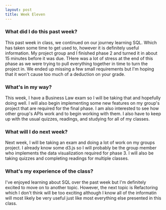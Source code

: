 ```yaml
---
layout: post
title: Week Eleven
---
```


### What did I do this past week?
This past week in class, we continued on our journey learning SQL. Which has taken some time to get used to, however it is definitely useful information. My project group and I finished phase 2 and turned it in about 15 minutes before it was due. THere was a lot of stress at the end of this phase as we were trying to pull everything together in time to turn the project in. We ended up missing a few small requirements but I'm hoping that it won't cause too much of a deduction on your grade.

### What's in my way?
This week, I have a Business Law exam so I will be taking that and hopefully doing well. I will also begin implementing some new features on my group's project that are required for the final phase. I am also interested to see how other group's APIs work and to begin working with them. I also have to keep up with the usual quizzes, readings, and studying for all of my classes.

### What will I do next week?
Next week, I will be taking an exam and doing a lot of work on my groups project. I already know some d3.js so I will probably be the group member who implements the data visualization required for phase 3. I will also be taking quizzes and completing readings for multiple classes.

### What's my experience of the class?
I've enjoyed learning about SQL over the past week but I'm definitely excited to move on to another topic. However, the next topic is Refactoring which I don't think will be too exciting although I know all of the informatin will most likely be very useful just like most everything else presented in this class.


